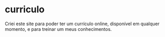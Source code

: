 # curriculo
Criei este site para poder ter um currículo online, disponível em qualquer momento, e para treinar um meus conhecimentos.
